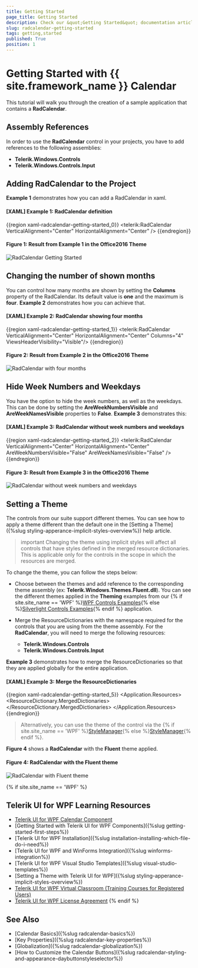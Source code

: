 ```yaml
---
title: Getting Started
page_title: Getting Started
description: Check our &quot;Getting Started&quot; documentation article for the RadCalendar {{ site.framework_name }} control.
slug: radcalendar-getting-started
tags: getting,started
published: True
position: 1
---
```


# Getting Started with {{ site.framework_name }} Calendar

This tutorial will walk you through the creation of a sample application that contains a __RadCalendar__. 

## Assembly References

In order to use the __RadCalendar__ control in your projects, you have to add references to the following assemblies:			

* __Telerik.Windows.Controls__
* __Telerik.Windows.Controls.Input__

## Adding RadCalendar to the Project

**Example 1** demonstrates how you can add a RadCalendar in xaml.

#### __[XAML] Example 1: RadCalendar definition__
{{region xaml-radcalendar-getting-started_0}}
	<telerik:RadCalendar VerticalAlignment="Center" HorizontalAlignment="Center"  />
{{endregion}}

#### __Figure 1: Result from Example 1 in the Office2016 Theme__
![RadCalendar Getting Started](images/RadCalendar_GettingStarted.png)

## Changing the number of shown months

You can control how many months are shown by setting the **Columns** property of the RadCalendar. Its default value is **one** and the maximum is **four**. **Example 2** demonstrates how you can achieve that.

#### __[XAML] Example 2: RadCalendar showing four months__
{{region xaml-radcalendar-getting-started_1}}
	<telerik:RadCalendar VerticalAlignment="Center" HorizontalAlignment="Center" Columns="4" ViewsHeaderVisibility="Visible"/>
{{endregion}}

#### __Figure 2: Result from Example 2 in the Office2016 Theme__
![RadCalendar with four months](images/RadCalendar_Columns.png)

## Hide Week Numbers and Weekdays

You have the option to hide the week numbers, as well as the weekdays. This can be done by setting the **AreWeekNumbersVisible** and **AreWeekNamesVisible** properties to **False**. **Example 3** demonstrates this:

#### __[XAML] Example 3: RadCalendar without week numbers and weekdays__
{{region xaml-radcalendar-getting-started_2}}
	<telerik:RadCalendar VerticalAlignment="Center" HorizontalAlignment="Center" AreWeekNumbersVisible="False" AreWeekNamesVisible="False" />
{{endregion}}

#### __Figure 3: Result from Example 3 in the Office2016 Theme__
![RadCalendar without week numbers and weekdays](images/RadCalendar_HideWeekNumbersAndDays.png)

## Setting a Theme

The controls from our suite support different themes. You can see how to apply a theme different than the default one in the [Setting a Theme]({%slug styling-apperance-implicit-styles-overview%}) help article.

>important Changing the theme using implicit styles will affect all controls that have styles defined in the merged resource dictionaries. This is applicable only for the controls in the scope in which the resources are merged. 

To change the theme, you can follow the steps below:

* Choose between the themes and add reference to the corresponding theme assembly (ex: **Telerik.Windows.Themes.Fluent.dll**). You can see the different themes applied in the **Theming** examples from our {% if site.site_name == 'WPF' %}[WPF Controls Examples](https://demos.telerik.com/wpf/){% else %}[Silverlight Controls Examples](https://demos.telerik.com/silverlight/#Calendar/Theming){% endif %} application.

* Merge the ResourceDictionaries with the namespace required for the controls that you are using from the theme assembly. For the __RadCalendar__, you will need to merge the following resources:

	* __Telerik.Windows.Controls__
    * __Telerik.Windows.Controls.Input__
	
__Example 3__ demonstrates how to merge the ResourceDictionaries so that they are applied globally for the entire application.

#### __[XAML] Example 3: Merge the ResourceDictionaries__  
{{region xaml-radcalendar-getting-started_5}}
	<Application.Resources>
		<ResourceDictionary>
			<ResourceDictionary.MergedDictionaries>
				<ResourceDictionary Source="/Telerik.Windows.Themes.Fluent;component/Themes/System.Windows.xaml"/>
				<ResourceDictionary Source="/Telerik.Windows.Themes.Fluent;component/Themes/Telerik.Windows.Controls.xaml"/>
				<ResourceDictionary Source="/Telerik.Windows.Themes.Fluent;component/Themes/Telerik.Windows.Controls.Input.xaml"/>
			</ResourceDictionary.MergedDictionaries>
		</ResourceDictionary>
	</Application.Resources>
{{endregion}}

>Alternatively, you can use the theme of the control via the {% if site.site_name == 'WPF' %}[StyleManager](https://docs.telerik.com/devtools/wpf/styling-and-appearance/stylemanager/common-styling-apperance-setting-theme-wpf){% else %}[StyleManager](https://docs.telerik.com/devtools/silverlight/styling-and-appearance/stylemanager/common-styling-apperance-setting-theme){% endif %}.

__Figure 4__ shows a __RadCalendar__ with the **Fluent** theme applied.
	
#### __Figure 4: RadCalendar with the Fluent theme__
![RadCalendar with Fluent theme](images/radcalendar-setting-theme.png)


{% if site.site_name == 'WPF' %}
## Telerik UI for WPF Learning Resources

* [Telerik UI for WPF Calendar Component](https://www.telerik.com/products/wpf/calendar.aspx)
* [Getting Started with Telerik UI for WPF Components]({%slug getting-started-first-steps%})
* [Telerik UI for WPF Installation]({%slug installation-installing-which-file-do-i-need%})
* [Telerik UI for WPF and WinForms Integration]({%slug winforms-integration%})
* [Telerik UI for WPF Visual Studio Templates]({%slug visual-studio-templates%})
* [Setting a Theme with Telerik UI for WPF]({%slug styling-apperance-implicit-styles-overview%})
* [Telerik UI for WPF Virtual Classroom (Training Courses for Registered Users)](https://learn.telerik.com/learn/course/external/view/elearning/16/telerik-ui-for-wpf) 
* [Telerik UI for WPF License Agreement](https://www.telerik.com/purchase/license-agreement/wpf-dlw-s)
{% endif %}

## See Also

* [Calendar Basics]({%slug radcalendar-basics%})
* [Key Properties]({%slug radcalendar-key-properties%})
* [Globalization]({%slug radcalendar-globalization%})
* [How to Customize the Calendar Buttons]({%slug radcalendar-styling-and-appearance-daybuttonstyleselector%})
